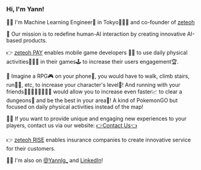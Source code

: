 ### Hi, I'm Yann!
🙇‍♂️ I'm Machine Learning Engineer🤖 in Tokyo🗼🇯🇵 and co-founder of [zeteoh](https://www.zeteoh.com)

💎 Our mission is to redefine human-AI interaction by creating innovative AI-based products. 

👉 [zeteoh PAY](https://www.zeteoh.com/service-details-game) enables mobile game developers 👩‍💻 to use daily physical activities🚵🏼‍♂️ in their games🕹 to increase their users engagement🏆.
 
🤔 Imagine a RPG🎮 on your phone📲, you would have to walk, climb stairs, run🏃‍♀️, etc, to increase your character's level💪! And running with your friends🏃🏽‍♂️🏃🏽‍♂️🏃‍♀️ would allow you to increase even faster📈 to clear a dungeons🦑 and be the best in your area🌇! A kind of PokemonGO but focused on daily physical activities instead of the map!

👩‍💻 If you want to provide unique and engaging new experiences to your players, contact us via our website: [👉Contact Us👈](https://www.zeteoh.com/contact)

👉 [zeteoh RISE](https://www.zeteoh.com/service-details-insur) enables insurance companies to create innovative service for their customers.

🙋‍♂️ I'm also on [@Yannlg_](https://twitter.com/Yannlg_) and [LinkedIn](https://www.linkedin.com/in/yann-leguilly/)!
